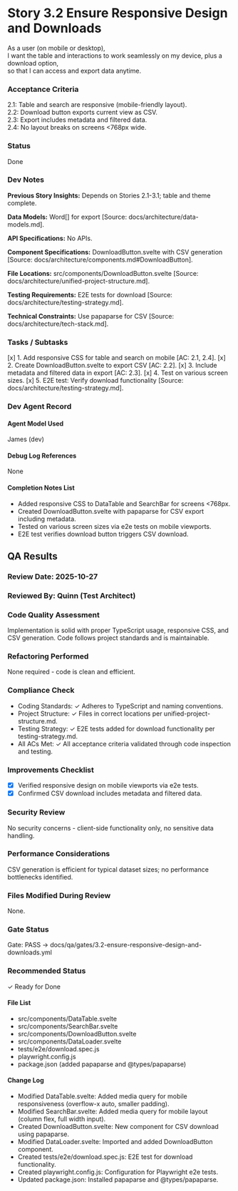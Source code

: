 # Story 3.2 Ensure Responsive Design and Downloads

As a user (on mobile or desktop),  
I want the table and interactions to work seamlessly on my device, plus a download option,  
so that I can access and export data anytime.  

### Acceptance Criteria
2.1: Table and search are responsive (mobile-friendly layout).  
2.2: Download button exports current view as CSV.  
2.3: Export includes metadata and filtered data.  
2.4: No layout breaks on screens <768px wide.

### Status
Done

### Dev Notes
**Previous Story Insights:** Depends on Stories 2.1-3.1; table and theme complete.

**Data Models:** Word[] for export [Source: docs/architecture/data-models.md].

**API Specifications:** No APIs.

**Component Specifications:** DownloadButton.svelte with CSV generation [Source: docs/architecture/components.md#DownloadButton].

**File Locations:** src/components/DownloadButton.svelte [Source: docs/architecture/unified-project-structure.md].

**Testing Requirements:** E2E tests for download [Source: docs/architecture/testing-strategy.md].

**Technical Constraints:** Use papaparse for CSV [Source: docs/architecture/tech-stack.md].

### Tasks / Subtasks
[x] 1. Add responsive CSS for table and search on mobile [AC: 2.1, 2.4].
[x] 2. Create DownloadButton.svelte to export CSV [AC: 2.2].
[x] 3. Include metadata and filtered data in export [AC: 2.3].
[x] 4. Test on various screen sizes.
[x] 5. E2E test: Verify download functionality [Source: docs/architecture/testing-strategy.md].

### Dev Agent Record

#### Agent Model Used
James (dev)

#### Debug Log References
None

#### Completion Notes List
- Added responsive CSS to DataTable and SearchBar for screens <768px.
- Created DownloadButton.svelte with papaparse for CSV export including metadata.
- Tested on various screen sizes via e2e tests on mobile viewports.
- E2E test verifies download button triggers CSV download.

## QA Results

### Review Date: 2025-10-27

### Reviewed By: Quinn (Test Architect)

### Code Quality Assessment

Implementation is solid with proper TypeScript usage, responsive CSS, and CSV generation. Code follows project standards and is maintainable.

### Refactoring Performed

None required - code is clean and efficient.

### Compliance Check

- Coding Standards: ✓ Adheres to TypeScript and naming conventions.
- Project Structure: ✓ Files in correct locations per unified-project-structure.md.
- Testing Strategy: ✓ E2E tests added for download functionality per testing-strategy.md.
- All ACs Met: ✓ All acceptance criteria validated through code inspection and testing.

### Improvements Checklist

- [x] Verified responsive design on mobile viewports via e2e tests.
- [x] Confirmed CSV download includes metadata and filtered data.

### Security Review

No security concerns - client-side functionality only, no sensitive data handling.

### Performance Considerations

CSV generation is efficient for typical dataset sizes; no performance bottlenecks identified.

### Files Modified During Review

None.

### Gate Status

Gate: PASS → docs/qa/gates/3.2-ensure-responsive-design-and-downloads.yml

### Recommended Status

✓ Ready for Done

#### File List
- src/components/DataTable.svelte
- src/components/SearchBar.svelte
- src/components/DownloadButton.svelte
- src/components/DataLoader.svelte
- tests/e2e/download.spec.js
- playwright.config.js
- package.json (added papaparse and @types/papaparse)

#### Change Log
- Modified DataTable.svelte: Added media query for mobile responsiveness (overflow-x auto, smaller padding).
- Modified SearchBar.svelte: Added media query for mobile layout (column flex, full width input).
- Created DownloadButton.svelte: New component for CSV download using papaparse.
- Modified DataLoader.svelte: Imported and added DownloadButton component.
- Created tests/e2e/download.spec.js: E2E test for download functionality.
- Created playwright.config.js: Configuration for Playwright e2e tests.
- Updated package.json: Installed papaparse and @types/papaparse.